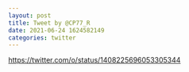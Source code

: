 ```yaml
--- 
layout: post 
title: Tweet by @CP77_R 
date: 2021-06-24 1624582149 
categories: twitter 
--- 
```

https://twitter.com/o/status/1408225696053305344